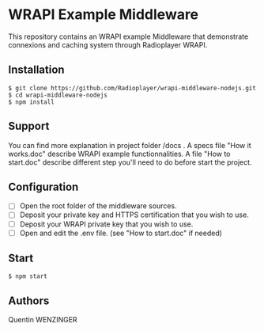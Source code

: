 # WRAPI Example Middleware

This repository contains an WRAPI example Middleware that demonstrate connexions and caching system through Radioplayer WRAPI.

## Installation

```
$ git clone https://github.com/Radioplayer/wrapi-middleware-nodejs.git
$ cd wrapi-middleware-nodejs
$ npm install
```

## Support

You can find more explanation in project folder /docs .
A specs file "How it works.doc" describe WRAPI example functionnalities.
A file "How to start.doc" describe different step you'll need to do before start the project.

## Configuration

- [ ] Open the root folder of the middleware sources.
- [ ] Deposit your private key and HTTPS certification that you wish to use.
- [ ] Deposit your WRAPI private key that you wish to use.
- [ ] Open and edit the .env file. (see "How to start.doc" if needed)

## Start

```
$ npm start
```

## Authors

Quentin WENZINGER